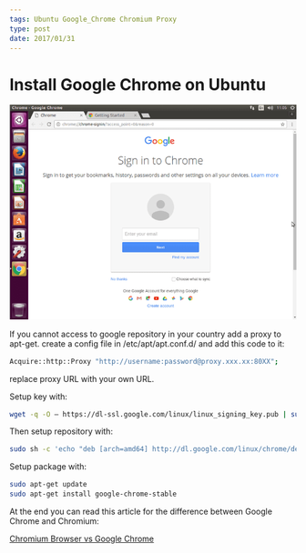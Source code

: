 ```yaml
---
tags: Ubuntu Google_Chrome Chromium Proxy
type: post
date: 2017/01/31
---
```

# Install Google Chrome on Ubuntu

![Install Google Chrome on Ubuntu](./ubuntu_16.04_xenial_chrome_browser.png)

If you cannot access to google repository in your country add a proxy to apt-get. create a config file in /etc/apt/apt.conf.d/ and add this code to it:

```bash
Acquire::http::Proxy "http://username:password@proxy.xxx.xx:80XX";
```

replace proxy URL with your own URL.

Setup key with:

```bash
wget -q -O — https://dl-ssl.google.com/linux/linux_signing_key.pub | sudo apt-key add -
```

Then setup repository with:

```bash
sudo sh -c 'echo "deb [arch=amd64] http://dl.google.com/linux/chrome/deb/ stable main" >> /etc/apt/sources.list.d/google.list'
```

Setup package with:

```bash
sudo apt-get update
sudo apt-get install google-chrome-stable
```

At the end you can read this article for the difference between Google Chrome and Chromium:

[Chromium Browser vs Google Chrome](https://chromium.googlesource.com/chromium/src/+/master/docs/chromium_browser_vs_google_chrome.md)

<Disqus/>
